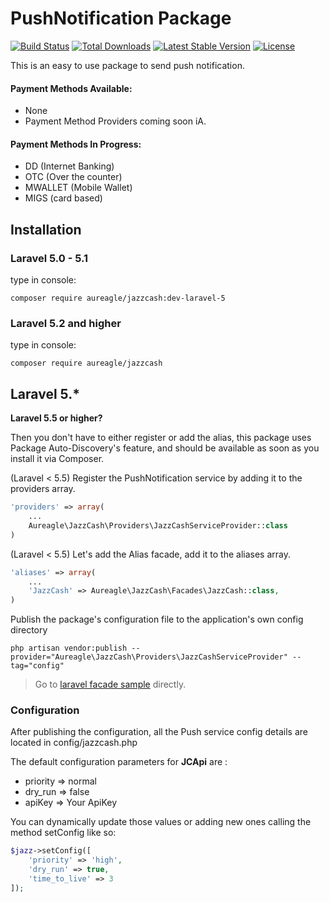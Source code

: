 # PushNotification Package

[![Build Status](https://api.travis-ci.org/Aureagle/JazzCash.svg)](https://api.travis-ci.org/Aureagle/JazzCash)
[![Total Downloads](https://poser.pugx.org/aureagle/JazzCash/downloads)](https://packagist.org/packages/aureagle/JazzCash)
[![Latest Stable Version](https://poser.pugx.org/Aureagle/JazzCash/v/stable)](https://packagist.org/packages/aureagle/JazzCash)
[![License](https://poser.pugx.org/aureagle/JazzCash/license)](https://packagist.org/packages/aureagle/JazzCash)

This is an easy to use package to send push notification.

#### Payment Methods Available:
* None
* Payment Method Providers coming soon iA.

#### Payment Methods In Progress:

* DD (Internet Banking)
* OTC (Over the counter)
* MWALLET (Mobile Wallet)
* MIGS (card based)

## Installation

### Laravel 5.0 - 5.1

type in console:

```
composer require aureagle/jazzcash:dev-laravel-5
```

### Laravel 5.2 and higher

type in console:

```
composer require aureagle/jazzcash
```

## Laravel 5.*

**Laravel 5.5 or higher?**

Then you don't have to either register or add the alias, this package uses Package Auto-Discovery's feature, and should be available as soon as you install it via Composer.

(Laravel < 5.5) Register the PushNotification service by adding it to the providers array.
```php
'providers' => array(
    ...
    Aureagle\JazzCash\Providers\JazzCashServiceProvider::class
)
```

(Laravel < 5.5) Let's add the Alias facade, add it to the aliases array.
```php
'aliases' => array(
    ...
    'JazzCash' => Aureagle\JazzCash\Facades\JazzCash::class,
)
```

Publish the package's configuration file to the application's own config directory
```
php artisan vendor:publish --provider="Aureagle\JazzCash\Providers\JazzCashServiceProvider" --tag="config"
```

> Go to [laravel facade sample](https://github.com/aureagle/JazzCash#laravel-alias-facade) directly.

### Configuration

After publishing the configuration, all the Push service config details are located in config/jazzcash.php

The default configuration parameters for **JCApi** are :

*   priority => normal
*   dry_run => false
*   apiKey => Your ApiKey

You can dynamically update those values or adding new ones calling the method setConfig like so:
```php
$jazz->setConfig([
    'priority' => 'high',
    'dry_run' => true,
    'time_to_live' => 3
]);
```


